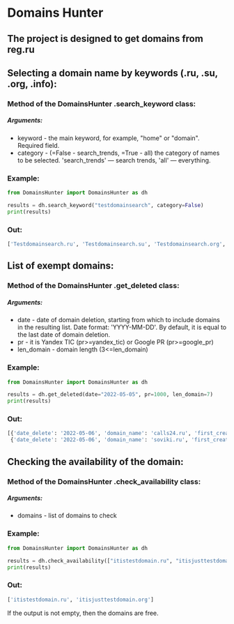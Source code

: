 # Domains Hunter
## The project is designed to get domains from reg.ru
## Selecting a domain name by keywords (.ru, .su, .org, .info):
### Method of the DomainsHunter .search_keyword class:
##### Arguments:
+ keyword - the main keyword, for example, "home" or "domain". Required field.
+ category - (=False - search_trends, =True - all) the category of names to be selected. 'search_trends' — search trends, 'all' — everything.
### Example:
```python
from DomainsHunter import DomainsHunter as dh

results = dh.search_keyword("testdomainsearch", category=False)
print(results)
```
### Out:
```python
['Testdomainsearch.ru', 'Testdomainsearch.su', 'Testdomainsearch.org', 'Testdomainsearch.info']
```

## List of exempt domains:
### Method of the DomainsHunter .get_deleted class:
##### Arguments:
+ date - date of domain deletion, starting from which to include domains in the resulting list. Date format: 'YYYY-MM-DD'. By default, it is equal to the last date of domain deletion.
+ pr - it is Yandex TIC (pr>=yandex_tic) or Google PR (pr>=google_pr)
+ len_domain - domain length (3<=len_domain)
### Example:
```python
from DomainsHunter import DomainsHunter as dh

results = dh.get_deleted(date="2022-05-05", pr=1000, len_domain=7)
print(results)
```
### Out:
```python
[{'date_delete': '2022-05-06', 'domain_name': 'calls24.ru', 'first_create_date': '2009-04-03', 'google_pr': 0, 'registered': 'NOT REGISTERED', 'yandex_tic': 1800},
 {'date_delete': '2022-05-06', 'domain_name': 'soviki.ru', 'first_create_date': '2011-04-04', 'google_pr': 0, 'registered': 'NOT REGISTERED', 'yandex_tic': 3000}]
```
## Checking the availability of the domain:
### Method of the DomainsHunter .check_availability class:
##### Arguments:
+ domains - list of domains to check
### Example:
```python
from DomainsHunter import DomainsHunter as dh

results = dh.check_availability(["itistestdomain.ru", "itisjusttestdomain.org"])
print(results)
```
### Out:
```python
['itistestdomain.ru', 'itisjusttestdomain.org']
```
If the output is not empty, then the domains are free.
